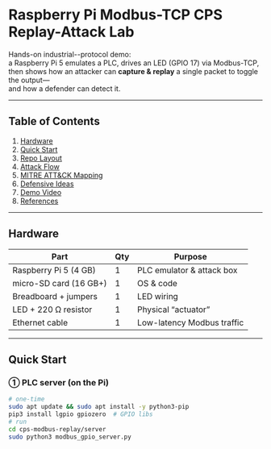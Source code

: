 # Raspberry Pi Modbus-TCP CPS Replay-Attack Lab

Hands-on industrial--protocol demo:  
a Raspberry Pi 5 emulates a PLC, drives an LED (GPIO 17) via Modbus-TCP,  
then shows how an attacker can **capture & replay** a single packet to toggle the output—  
and how a defender can detect it.

---

## Table of Contents
1. [Hardware](#hardware)
2. [Quick Start](#quick-start)
3. [Repo Layout](#repo-layout)
4. [Attack Flow](#attack-flow)
5. [MITRE ATT&CK Mapping](#mitre-attck-mapping)
6. [Defensive Ideas](#defensive-ideas)
7. [Demo Video](#demo-video)
8. [References](#references)

---

## Hardware
| Part | Qty | Purpose |
|------|-----|---------|
| Raspberry Pi 5 (4 GB) | 1 | PLC emulator & attack box |
| micro-SD card (16 GB+) | 1 | OS & code |
| Breadboard + jumpers | 1 | LED wiring |
| LED + 220 Ω resistor | 1 | Physical “actuator” |
| Ethernet cable | 1 | Low-latency Modbus traffic |

---

## Quick Start

### ① PLC server (on the Pi)

```bash
# one-time
sudo apt update && sudo apt install -y python3-pip
pip3 install lgpio gpiozero  # GPIO libs
# run
cd cps-modbus-replay/server
sudo python3 modbus_gpio_server.py
